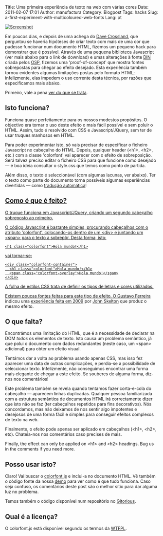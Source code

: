 Title: Uma primeira experiência de texto na web com várias cores
Date: 2011-02-07 17:01
Author: manufactura
Category: Blogpost
Tags: hacks
Slug: a-first-experiment-with-multicoloured-web-fonts
Lang: pt

[![](../wp-content/uploads/2011/02/Screenshot-300x111.png "Screenshot")](../wp-content/uploads/2011/02/Screenshot.png)

Em poucos dias, e depois de uma achega do [Dave
Crossland](http://understandingfonts.com/), que perguntou se haveria
hipóteses de criar texto com mais de uma cor que pudesse funcionar num
documento HTML, fizemos um pequeno hack para demonstrar que é possível.
Através de uma pequena biblioteca Javascript (ver mais abaixo para o
link de download) e umas alterações à fonte
[DIN](http://ospublish.constantvzw.org/foundry/osp-din/) criada pelos
[OSP](http://ospublish.constantvzw.org/), fizemos uma 'proof-of-concept'
que mostra fontes sobrepostas para chegar ao efeito desejado. Esta
experiência também tornou evidentes algumas limitações postas pelo
formato HTML; infelizmente, elas impedem o uso corrente desta técnica,
por razões que especificamos mais abaixo.

Primeiro, vale a pena [ver do que se
trata](http://manufacturaindependente.com/colorfont/).

Isto funciona?
--------------

Funciona quase perfeitamente para os nossos modestos propósitos. O
objectivo era tornar o uso deste efeito o mais fácil possível e sem
poluir o HTML. Assim, tudo é resolvido com CSS e Javascript/JQuery, sem
ter de usar truques manhosos em HTML.

Para poder experimentar isto, só vais precisar de especificar o ficheiro
Javascript no cabeçalho do HTML. Depois, qualquer header (\<h1\>,
\<h2\>, etc.) com a classe 'colorfont' vai aparecer com o efeito de
sobreposição. Será talvez preciso editar o ficheiro CSS para que
funcione como desejado — é boa ideia consultar o style.css que temos
como ponto de partida.

Além disso, o texto é seleccionável (com algumas lacunas, ver abaixo).
Ter o texto como parte do documento torna possíveis algumas experiências
divertidas — como [tradução
automática](http://translate.google.com/translate?hl=en&sl=en&tl=eu&u=http%3A%2F%2Fmanufacturaindependente.com%2Fcolorfont%2F)!<a href="http://translate.google.com/translate?hl=en&amp;sl=en&amp;tl=eu&amp;u=http%3A%2F%2Fmanufacturaindependente.com%2Fcolorfont%2F">

Como é que é feito?
-------------------

O truque funciona em Javascript/JQuery, criando um segundo cabeçalho
sobreposto ao primeiro.

O código Javascript é bastante simples, procurando cabeçalhos com o
atributo 'colorfont', colocando-os dentro de um \<div\> e juntando um
\<span\> para o texto a sobrepôr. Desta forma, isto:

    <h1 class="colorfont">Hola mundo!</h1>

vai tornar-se:

    <div class="colorfont-container">
      <h1 class="colorfont">Hola mundo!</h1>
      <span class="colorfont-overlay">Hola mundo!</span>
    </div>

A folha de estilos CSS trata de definir os tipos de letras e cores
utilizados.

Existem poucas fontes feitas para este tipo de efeito. O [Gustavo
Ferreira](http://twitter.com/hipertipo) indicou uma [experiência feita
em 2009](http://afrojet.com/brutal) por [John
Skelton](http://afrojet.com/) que produz o mesmo efeito.

O que falta?
------------

Encontrámos uma limitação do HTML, que é a necessidade de declarar na
DOM *todos* os elementos de texto. Isto causa um problema semântico, já
que polui o documento com dados redundantes (neste caso, um \<span\>
adicional) para obter um efeito visual.

Tentámos dar a volta ao problema usando apenas CSS, mas isso fez
aparecer uma data de outras complicações, e perdia-se a possibilidade de
seleccionar texto. Infelizmente, não conseguimos encontrar uma forma
mais elegante de chegar a este efeito. Se souberes de alguma forma,
diz-nos nos comentários!

Este problema também se revela quando tentamos fazer corta-e-cola do
cabeçalho — aparecem linhas duplicadas. Qualquer pessoa familiarizada
com a estrutura semântica de documentos HTML irá correctamente dizer que
isto não se faz (ter cabeçalhos repetidos para fins decorativos). Nós
concordamos, mas não deixamos de nos sentir algo impotentes e desejosos
de uma forma fácil e simples para conseguir efeitos complexos de texto
na web.

Finalmente, o efeito pode apenas ser aplicado em cabeçalhos (\<h1\>,
\<h2\>, etc). Chateia-nos nos comentários caso precises de mais.

Finally, the effect can only be applied on \<h1\> and \<h2\> headings.
Bug us in the comments if you need more.

Posso usar isto?
----------------

Claro! Vai buscar o
[colorfont.js](http://manufacturaindependente.com/colorfont/colorfont.js)
e inclui-a no documento HTML. Vê também o código fonte da nossa
[demo](http://manufacturaindependente.com/colorfont/) para ver como é
que tudo funciona. Caso seja confuso, os comentários deste post são o
melhor sítio para dar alguma luz no problema.

Temos também o código disponível num repositório no
[Gitorious](http://gitorious.org/mihacks/colorfont).

Qual é a licença?
-----------------

O colorfont.js está disponível segundo os termos da
[WTFPL](http://sam.zoy.org/wtfpl/).
